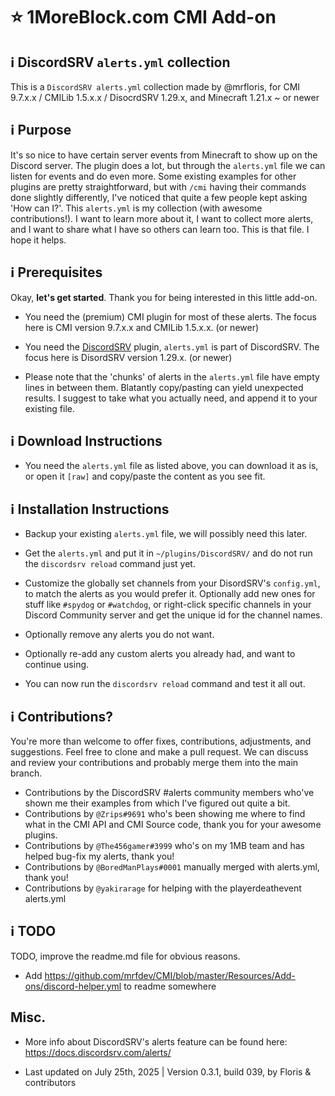 # :star: 1MoreBlock.com CMI Add-on

## <g-emoji class="g-emoji" alias="information_source" fallback-src="https://github.githubassets.com/images/icons/emoji/unicode/2139.png">ℹ️</g-emoji> DiscordSRV `alerts.yml` collection

This is a `DiscordSRV alerts.yml` collection made by @mrfloris, for CMI 9.7.x.x / CMILib 1.5.x.x / DisocrdSRV 1.29.x, and Minecraft 1.21.x ~ or newer

## <g-emoji class="g-emoji" alias="information_source" fallback-src="https://github.githubassets.com/images/icons/emoji/unicode/2139.png">ℹ️</g-emoji> Purpose

It's so nice to have certain server events from Minecraft to show up on the Discord server. The plugin does a lot, but through the `alerts.yml` file we can listen for events and do even more. Some existing examples for other plugins are pretty straightforward, but with `/cmi` having their commands done slightly differently, I've noticed that quite a few people kept asking 'How can I?'. This `alerts.yml` is my collection (with awesome contributions!). I want to learn more about it, I want to collect more alerts, and I want to share what I have so others can learn too. This is that file. I hope it helps.

## <g-emoji class="g-emoji" alias="information_source" fallback-src="https://github.githubassets.com/images/icons/emoji/unicode/2139.png">ℹ️</g-emoji> Prerequisites

Okay, **let's get started**. Thank you for being interested in this little add-on.

- You need the (premium) CMI plugin for most of these alerts. The focus here is CMI version 9.7.x.x and CMILib 1.5.x.x. (or newer)

- You need the [DiscordSRV](https://github.com/DiscordSRV/DiscordSRV) plugin, `alerts.yml` is part of DiscordSRV. The focus here is DisordSRV version 1.29.x. (or newer)

- Please note that the 'chunks' of alerts in the `alerts.yml` file have empty lines in between them. Blatantly copy/pasting can yield unexpected results. I suggest to take what you actually need, and append it to your existing file.

## <g-emoji class="g-emoji" alias="information_source" fallback-src="https://github.githubassets.com/images/icons/emoji/unicode/2139.png">ℹ️</g-emoji> Download Instructions

- You need the `alerts.yml` file as listed above, you can download it as is, or open it `[raw]` and copy/paste the content as you see fit.

## <g-emoji class="g-emoji" alias="information_source" fallback-src="https://github.githubassets.com/images/icons/emoji/unicode/2139.png">ℹ️</g-emoji> Installation Instructions

- Backup your existing `alerts.yml` file, we will possibly need this later.

- Get the `alerts.yml` and put it in `~/plugins/DiscordSRV/` and do not run the `discordsrv reload` command just yet.

- Customize the globally set channels from your DisordSRV's `config.yml`, to match the alerts as you would prefer it. Optionally add new ones for stuff like `#spydog` or `#watchdog`, or right-click specific channels in your Discord Community server and get the unique id for the channel names. 

- Optionally remove any alerts you do not want.

- Optionally re-add any custom alerts you already had, and want to continue using. 

- You can now run the `discordsrv reload` command and test it all out.

## <g-emoji class="g-emoji" alias="information_source" fallback-src="https://github.githubassets.com/images/icons/emoji/unicode/2139.png">ℹ️</g-emoji> Contributions?

You're more than welcome to offer fixes, contributions, adjustments, and suggestions. Feel free to clone and make a pull request. We can discuss and review your contributions and probably merge them into the main branch.

- Contributions by the DiscordSRV #alerts community members who've shown me their examples from which I've figured out quite a bit.
- Contributions by `@Zrips#9691` who's been showing me where to find what in the CMI API and CMI Source code, thank you for your awesome plugins.
- Contributions by `@The456gamer#3999` who's on my 1MB team and has helped bug-fix my alerts, thank you!
- Contributions by `@BoredManPlays#0001` manually merged with alerts.yml, thank you!
- Contributions by `@yakirarage` for helping with the playerdeathevent alerts.yml

## <g-emoji class="g-emoji" alias="information_source" fallback-src="https://github.githubassets.com/images/icons/emoji/unicode/2139.png">ℹ️</g-emoji> TODO

TODO, improve the readme.md file for obvious reasons.

- Add <https://github.com/mrfdev/CMI/blob/master/Resources/Add-ons/discord-helper.yml> to readme somewhere

## Misc.

-  More info about DiscordSRV's alerts feature can be found here: <https://docs.discordsrv.com/alerts/>

- Last updated on July 25th, 2025 | Version 0.3.1, build 039, by Floris & contributors
